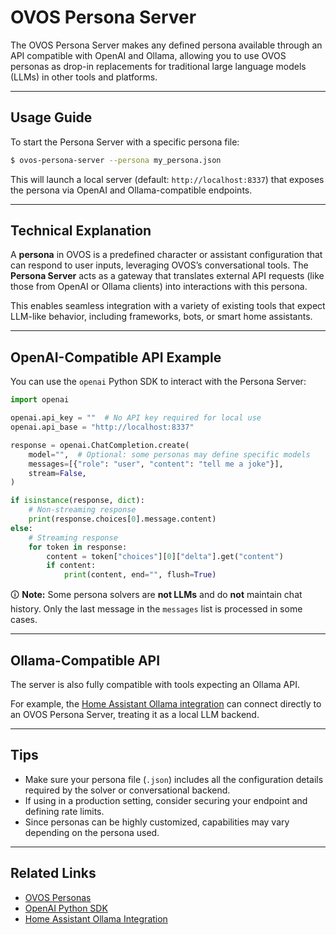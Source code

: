# OVOS Persona Server


The OVOS Persona Server makes any defined persona available through an API compatible with OpenAI and Ollama, allowing you to use OVOS personas as drop-in replacements for traditional large language models (LLMs) in other tools and platforms.

---

## Usage Guide

To start the Persona Server with a specific persona file:

```bash
$ ovos-persona-server --persona my_persona.json
```

This will launch a local server (default: `http://localhost:8337`) that exposes the persona via OpenAI and Ollama-compatible endpoints.

---

## Technical Explanation

A **persona** in OVOS is a predefined character or assistant configuration that can respond to user inputs, leveraging OVOS’s conversational tools. The **Persona Server** acts as a gateway that translates external API requests (like those from OpenAI or Ollama clients) into interactions with this persona.

This enables seamless integration with a variety of existing tools that expect LLM-like behavior, including frameworks, bots, or smart home assistants.

---

## OpenAI-Compatible API Example

You can use the `openai` Python SDK to interact with the Persona Server:

```python
import openai

openai.api_key = ""  # No API key required for local use
openai.api_base = "http://localhost:8337"

response = openai.ChatCompletion.create(
    model="",  # Optional: some personas may define specific models
    messages=[{"role": "user", "content": "tell me a joke"}],
    stream=False,
)

if isinstance(response, dict):
    # Non-streaming response
    print(response.choices[0].message.content)
else:
    # Streaming response
    for token in response:
        content = token["choices"][0]["delta"].get("content")
        if content:
            print(content, end="", flush=True)
```

🛈 **Note:** Some persona solvers are **not LLMs** and do **not** maintain chat history. Only the last message in the `messages` list is processed in some cases.

---

## Ollama-Compatible API

The server is also fully compatible with tools expecting an Ollama API.

For example, the [Home Assistant Ollama integration](https://www.home-assistant.io/integrations/ollama/) can connect directly to an OVOS Persona Server, treating it as a local LLM backend.

---

## Tips

- Make sure your persona file (`.json`) includes all the configuration details required by the solver or conversational backend.
- If using in a production setting, consider securing your endpoint and defining rate limits.
- Since personas can be highly customized, capabilities may vary depending on the persona used.

---

## Related Links

- [OVOS Personas](https://openvoiceos.github.io/ovos-technical-manual/150-personas/)
- [OpenAI Python SDK](https://github.com/openai/openai-python)
- [Home Assistant Ollama Integration](https://www.home-assistant.io/integrations/ollama/)